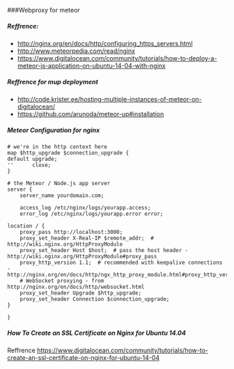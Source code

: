 ###Webproxy for meteor

##### Reffrence:
* http://nginx.org/en/docs/http/configuring_https_servers.html
* http://www.meteorpedia.com/read/nginx
* https://www.digitalocean.com/community/tutorials/how-to-deploy-a-meteor-js-application-on-ubuntu-14-04-with-nginx


##### Reffrence for mup deployment
* http://code.krister.ee/hosting-multiple-instances-of-meteor-on-digitalocean/
* https://github.com/arunoda/meteor-up#installation

##### Meteor Configuration for nginx
```
# we're in the http context here
map $http_upgrade $connection_upgrade {
default upgrade;
''      close;
}

# the Meteor / Node.js app server
server {
    server_name yourdomain.com;

    access_log /etc/nginx/logs/yourapp.access;
    error_log /etc/nginx/logs/yourapp.error error;

location / {
    proxy_pass http://localhost:3000;
    proxy_set_header X-Real-IP $remote_addr;  # http://wiki.nginx.org/HttpProxyModule
    proxy_set_header Host $host;  # pass the host header - http://wiki.nginx.org/HttpProxyModule#proxy_pass
    proxy_http_version 1.1;  # recommended with keepalive connections - http://nginx.org/en/docs/http/ngx_http_proxy_module.html#proxy_http_version
    # WebSocket proxying - from http://nginx.org/en/docs/http/websocket.html
    proxy_set_header Upgrade $http_upgrade;
    proxy_set_header Connection $connection_upgrade;
}

}
```

##### How To Create an SSL Certificate on Nginx for Ubuntu 14.04 
Reffrence
https://www.digitalocean.com/community/tutorials/how-to-create-an-ssl-certificate-on-nginx-for-ubuntu-14-04
